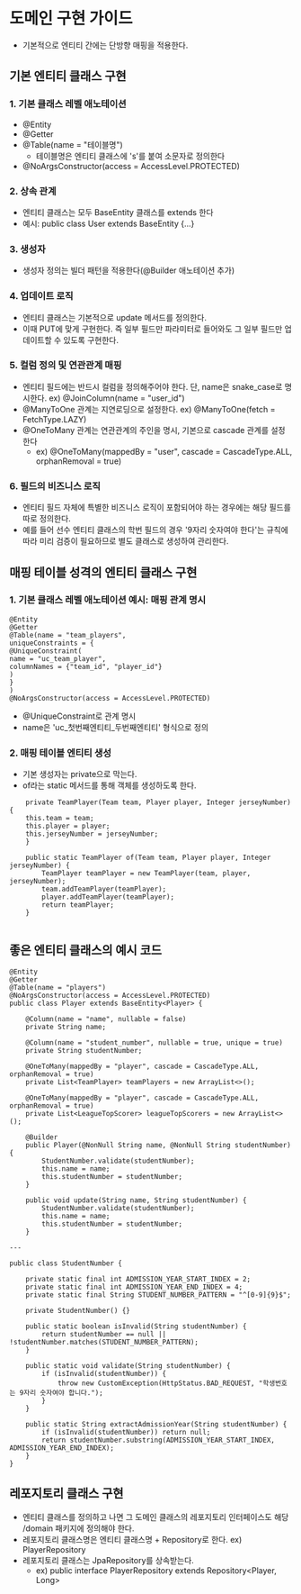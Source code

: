 # 도메인 구현 가이드
- 기본적으로 엔티티 간에는 단방향 매핑을 적용한다.

## 기본 엔티티 클래스 구현

### 1. 기본 클래스 레벨 애노테이션
- @Entity
- @Getter
- @Table(name = "테이블명")
  - 테이블명은 엔티티 클래스에 's'를 붙여 소문자로 정의한다
- @NoArgsConstructor(access = AccessLevel.PROTECTED)


### 2. 상속 관계
- 엔티티 클래스는 모두 BaseEntity 클래스를 extends 한다
- 예시: public class User extends BaseEntity<User> {...}


### 3. 생성자
- 생성자 정의는 빌더 패턴을 적용한다(@Builder 애노테이션 추가)


### 4. 업데이트 로직
- 엔티티 클래스는 기본적으로 update 메서드를 정의한다.
- 이때 PUT에 맞게 구현한다. 즉 일부 필드만 파라미터로 들어와도 그 일부 필드만 업데이트할 수 있도록 구현한다.


### 5. 컬럼 정의 및 연관관계 매핑
- 엔티티 필드에는 반드시 컬럼을 정의해주어야 한다. 단, name은 snake_case로 명시한다. ex)  @JoinColumn(name = "user_id")
- @ManyToOne 관계는 지연로딩으로 설정한다. ex)  @ManyToOne(fetch = FetchType.LAZY)
- @OneToMany 관계는 연관관계의 주인을 명시, 기본으로 cascade 관계를 설정한다
  - ex)  @OneToMany(mappedBy = "user", cascade = CascadeType.ALL, orphanRemoval = true)

### 6. 필드의 비즈니스 로직
- 엔티티 필드 자체에 특별한 비즈니스 로직이 포함되어야 하는 경우에는 해당 필드를 따로 정의한다.
- 예를 들어 선수 엔티티 클래스의 학번 필드의 경우 '9자리 숫자여야 한다'는 규칙에 따라 미리 검증이 필요하므로 별도 클래스로 생성하여 관리한다.


## 매핑 테이블 성격의 엔티티 클래스 구현

### 1. 기본 클래스 레벨 애노테이션 예시: 매핑 관계 명시
```
@Entity
@Getter
@Table(name = "team_players",
uniqueConstraints = {
@UniqueConstraint(
name = "uc_team_player",
columnNames = {"team_id", "player_id"}
)
}
)
@NoArgsConstructor(access = AccessLevel.PROTECTED)
```
- @UniqueConstraint로 관계 명시
- name은 'uc_첫번째엔티티_두번째엔티티' 형식으로 정의

### 2. 매핑 테이블 엔티티 생성
- 기본 생성자는 private으로 막는다.
- of라는 static 메서드를 통해 객체를 생성하도록 한다.

```
    private TeamPlayer(Team team, Player player, Integer jerseyNumber) {
    this.team = team;
    this.player = player;
    this.jerseyNumber = jerseyNumber;
    }

    public static TeamPlayer of(Team team, Player player, Integer jerseyNumber) {
        TeamPlayer teamPlayer = new TeamPlayer(team, player, jerseyNumber);
        team.addTeamPlayer(teamPlayer);
        player.addTeamPlayer(teamPlayer);
        return teamPlayer;
    }
   
```


## 좋은 엔티티 클래스의 예시 코드

```
@Entity
@Getter
@Table(name = "players")
@NoArgsConstructor(access = AccessLevel.PROTECTED)
public class Player extends BaseEntity<Player> {

    @Column(name = "name", nullable = false)
    private String name;

    @Column(name = "student_number", nullable = true, unique = true)
    private String studentNumber;
    
    @OneToMany(mappedBy = "player", cascade = CascadeType.ALL, orphanRemoval = true)
    private List<TeamPlayer> teamPlayers = new ArrayList<>();

    @OneToMany(mappedBy = "player", cascade = CascadeType.ALL, orphanRemoval = true)
    private List<LeagueTopScorer> leagueTopScorers = new ArrayList<>();

    @Builder
    public Player(@NonNull String name, @NonNull String studentNumber) {
        StudentNumber.validate(studentNumber);
        this.name = name;
        this.studentNumber = studentNumber;
    }

    public void update(String name, String studentNumber) {
        StudentNumber.validate(studentNumber);
        this.name = name;
        this.studentNumber = studentNumber;
    }

---

public class StudentNumber {
    
    private static final int ADMISSION_YEAR_START_INDEX = 2;
    private static final int ADMISSION_YEAR_END_INDEX = 4;
    private static final String STUDENT_NUMBER_PATTERN = "^[0-9]{9}$";
    
    private StudentNumber() {}

    public static boolean isInvalid(String studentNumber) {
        return studentNumber == null || !studentNumber.matches(STUDENT_NUMBER_PATTERN);
    }

    public static void validate(String studentNumber) {
        if (isInvalid(studentNumber)) {
            throw new CustomException(HttpStatus.BAD_REQUEST, "학생번호는 9자리 숫자여야 합니다.");
        }
    }

    public static String extractAdmissionYear(String studentNumber) {
        if (isInvalid(studentNumber)) return null;
        return studentNumber.substring(ADMISSION_YEAR_START_INDEX, ADMISSION_YEAR_END_INDEX);
    }
}

```

## 레포지토리 클래스 구현
- 엔티티 클래스를 정의하고 나면 그 도메인 클래스의 레포지토리 인터페이스도 해당 /domain 패키지에 정의해야 한다.
- 레포지토리 클래스명은 엔티티 클래스명 + Repository로 한다. ex) PlayerRepository
- 레포지토리 클래스는 JpaRepository를 상속받는다.
  - ex)  public interface PlayerRepository extends Repository<Player, Long>

